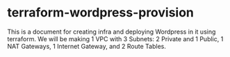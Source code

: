 # terraform-wordpress-provision
This is a document for creating infra and deploying Wordpress in it using terraform.  We will be making 1 VPC with 3 Subnets: 2 Private and 1 Public, 1 NAT Gateways, 1 Internet Gateway, and 2 Route Tables.
